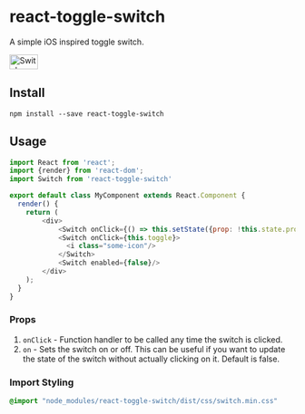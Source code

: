 # react-toggle-switch
A simple iOS inspired toggle switch.

<img src="https://github.com/pgrimard/react-toggle-switch/raw/master/switch.png" width="50" height="26" alt="Switch" title="Switch"/>

## Install

```
npm install --save react-toggle-switch
```

## Usage

```javascript
import React from 'react';
import {render} from 'react-dom';
import Switch from 'react-toggle-switch'

export default class MyComponent extends React.Component {
  render() {
    return (
        <div>
            <Switch onClick={() => this.setState({prop: !this.state.prop})}/>
            <Switch onClick={this.toggle}>
              <i class="some-icon"/>
            </Switch>
            <Switch enabled={false}/>
        </div>
    );
  }
}
```

### Props

1. `onClick` - Function handler to be called any time the switch is clicked.
2. `on` - Sets the switch on or off.  This can be useful if you want to update the state of the switch without actually
clicking on it.  Default is false.

### Import Styling

```css
@import "node_modules/react-toggle-switch/dist/css/switch.min.css"
```